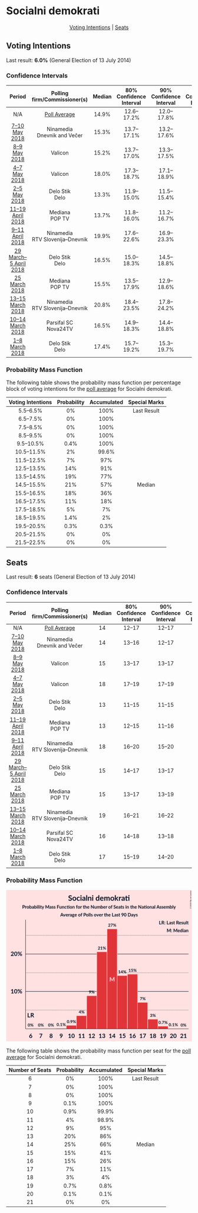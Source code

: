 # Socialni demokrati

<p align="center"><a href="#voting-intentions">Voting Intentions</a> | <a href="#seats">Seats</a></p>

## Voting Intentions

Last result: **6.0%** (General Election of 13 July 2014)

### Confidence Intervals

| Period     | Polling firm/Commissioner(s) | Median | 80% Confidence Interval | 90% Confidence Interval | 95% Confidence Interval | 99% Confidence Interval |
|:----------:|:----------------:|:-----------:|:-----------------------:|:-----------------------:|:-----------------------:|:-----------------------:|
| N/A | [Poll Average](average.html) | 14.9% | 12.6–17.2% | 12.0–17.8% | 11.5–18.3% | 10.6–19.3% |
| [7–10 May 2018](2018-05-10-Ninamedia.html) | Ninamedia <br> Dnevnik and Večer | 15.3% | 13.7–17.1% | 13.2–17.6% | 12.9–18.0% | 12.1–18.9% |
| [8–9 May 2018](2018-05-09-Valicon.html) | Valicon | 15.2% | 13.7–17.0% | 13.3–17.5% | 12.9–17.9% | 12.2–18.7% |
| [4–7 May 2018](2018-05-07-Valicon.html) | Valicon | 18.0% | 17.3–18.7% | 17.1–18.9% | 17.0–19.0% | 16.7–19.3% |
| [2–5 May 2018](2018-05-05-DeloStik.html) | Delo Stik <br> Delo | 13.3% | 11.9–15.0% | 11.5–15.4% | 11.2–15.8% | 10.5–16.6% |
| [11–19 April 2018](2018-04-19-Mediana.html) | Mediana <br> POP TV | 13.7% | 11.8–16.0% | 11.2–16.7% | 10.8–17.3% | 9.9–18.4% |
| [9–11 April 2018](2018-04-11-Ninamedia.html) | Ninamedia <br> RTV Slovenija–Dnevnik | 19.9% | 17.6–22.6% | 16.9–23.3% | 16.4–24.0% | 15.3–25.3% |
| [29 March–5 April 2018](2018-04-05-DeloStik.html) | Delo Stik <br> Delo | 16.5% | 15.0–18.3% | 14.5–18.8% | 14.2–19.2% | 13.4–20.1% |
| [25 March 2018](2018-03-25-Mediana.html) | Mediana <br> POP TV | 15.5% | 13.5–17.9% | 12.9–18.6% | 12.4–19.2% | 11.5–20.4% |
| [13–15 March 2018](2018-03-15-Ninamedia.html) | Ninamedia <br> RTV Slovenija–Dnevnik | 20.8% | 18.4–23.5% | 17.8–24.2% | 17.2–24.9% | 16.1–26.2% |
| [10–14 March 2018](2018-03-14-ParsifalSC.html) | Parsifal SC <br> Nova24TV | 16.5% | 14.9–18.3% | 14.4–18.8% | 14.0–19.2% | 13.3–20.1% |
| [1–8 March 2018](2018-03-08-DeloStik.html) | Delo Stik <br> Delo | 17.4% | 15.7–19.2% | 15.3–19.7% | 14.9–20.1% | 14.2–21.0% |

### Probability Mass Function

The following table shows the probability mass function per percentage block of voting intentions for the [poll average](average.html) for Socialni demokrati.

| Voting Intentions | Probability | Accumulated | Special Marks |
|:-----------------:|:-----------:|:-----------:|:-------------:|
| 5.5–6.5% | 0% | 100% | Last Result |
| 6.5–7.5% | 0% | 100% |  |
| 7.5–8.5% | 0% | 100% |  |
| 8.5–9.5% | 0% | 100% |  |
| 9.5–10.5% | 0.4% | 100% |  |
| 10.5–11.5% | 2% | 99.6% |  |
| 11.5–12.5% | 7% | 97% |  |
| 12.5–13.5% | 14% | 91% |  |
| 13.5–14.5% | 19% | 77% |  |
| 14.5–15.5% | 21% | 57% | Median |
| 15.5–16.5% | 18% | 36% |  |
| 16.5–17.5% | 11% | 18% |  |
| 17.5–18.5% | 5% | 7% |  |
| 18.5–19.5% | 1.4% | 2% |  |
| 19.5–20.5% | 0.3% | 0.3% |  |
| 20.5–21.5% | 0% | 0% |  |
| 21.5–22.5% | 0% | 0% |  |


## Seats

Last result: **6** seats (General Election of 13 July 2014)

### Confidence Intervals

| Period     | Polling firm/Commissioner(s) | Median | 80% Confidence Interval | 90% Confidence Interval | 95% Confidence Interval | 99% Confidence Interval |
|:----------:|:----------------:|:------:|:-----------------------:|:-----------------------:|:-----------------------:|:-----------------------:|
| N/A | [Poll Average](average.html) | 14 | 12–17 | 12–17 | 11–18 | 10–19 |
| [7–10 May 2018](2018-05-10-Ninamedia.html) | Ninamedia <br> Dnevnik and Večer | 14 | 13–16 | 12–17 | 12–17 | 12–17 |
| [8–9 May 2018](2018-05-09-Valicon.html) | Valicon | 15 | 13–17 | 13–17 | 13–18 | 12–19 |
| [4–7 May 2018](2018-05-07-Valicon.html) | Valicon | 18 | 17–19 | 17–19 | 17–19 | 16–19 |
| [2–5 May 2018](2018-05-05-DeloStik.html) | Delo Stik <br> Delo | 13 | 11–15 | 11–15 | 11–16 | 10–16 |
| [11–19 April 2018](2018-04-19-Mediana.html) | Mediana <br> POP TV | 13 | 12–15 | 11–16 | 10–17 | 10–18 |
| [9–11 April 2018](2018-04-11-Ninamedia.html) | Ninamedia <br> RTV Slovenija–Dnevnik | 18 | 16–20 | 15–20 | 15–21 | 13–22 |
| [29 March–5 April 2018](2018-04-05-DeloStik.html) | Delo Stik <br> Delo | 15 | 14–17 | 13–17 | 13–18 | 12–19 |
| [25 March 2018](2018-03-25-Mediana.html) | Mediana <br> POP TV | 15 | 13–17 | 13–19 | 12–19 | 11–21 |
| [13–15 March 2018](2018-03-15-Ninamedia.html) | Ninamedia <br> RTV Slovenija–Dnevnik | 19 | 16–21 | 16–22 | 15–22 | 14–24 |
| [10–14 March 2018](2018-03-14-ParsifalSC.html) | Parsifal SC <br> Nova24TV | 16 | 14–18 | 13–18 | 13–19 | 13–19 |
| [1–8 March 2018](2018-03-08-DeloStik.html) | Delo Stik <br> Delo | 17 | 15–19 | 14–20 | 14–20 | 13–21 |

### Probability Mass Function

![Graph with seats probability mass function not yet produced](average-seats-pmf-socialnidemokrati.png "Seats Probability Mass Function")

The following table shows the probability mass function per seat for the [poll average](average.html) for Socialni demokrati.

| Number of Seats | Probability | Accumulated | Special Marks |
|:---------------:|:-----------:|:-----------:|:-------------:|
| 6 | 0% | 100% | Last Result |
| 7 | 0% | 100% |  |
| 8 | 0% | 100% |  |
| 9 | 0.1% | 100% |  |
| 10 | 0.9% | 99.9% |  |
| 11 | 4% | 98.9% |  |
| 12 | 9% | 95% |  |
| 13 | 20% | 86% |  |
| 14 | 25% | 66% | Median |
| 15 | 15% | 41% |  |
| 16 | 15% | 26% |  |
| 17 | 7% | 11% |  |
| 18 | 3% | 4% |  |
| 19 | 0.7% | 0.8% |  |
| 20 | 0.1% | 0.1% |  |
| 21 | 0% | 0% |  |


